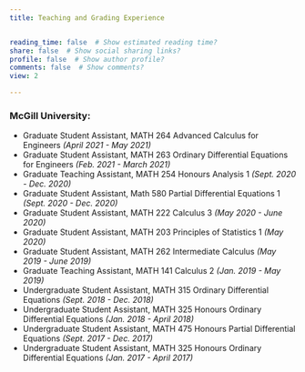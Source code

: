 ```yaml
---
title: Teaching and Grading Experience


reading_time: false  # Show estimated reading time?
share: false  # Show social sharing links?
profile: false  # Show author profile?
comments: false  # Show comments?
view: 2

---
```


### McGill University:
- Graduate Student Assistant, MATH 264 Advanced Calculus for Engineers *(April 2021 - May 2021)*
- Graduate Student Assistant, MATH 263 Ordinary Differential Equations for Engineers *(Feb. 2021 - March 2021)*
- Graduate Teaching Assistant, MATH 254 Honours Analysis 1 *(Sept. 2020 - Dec. 2020)*
- Graduate Student Assistant, Math 580 Partial Differential Equations 1 *(Sept. 2020 - Dec. 2020)*
- Graduate Student Assistant, MATH 222 Calculus 3 *(May 2020 - June 2020)*
- Graduate Student Assistant, MATH 203 Principles of Statistics 1 *(May 2020)*
- Graduate Student Assistant, MATH 262 Intermediate Calculus *(May 2019  - June 2019)*
- Graduate Teaching Assistant, MATH 141 Calculus 2 *(Jan. 2019 - May 2019)*
- Undergraduate Student Assistant, MATH 315 Ordinary Differential Equations *(Sept. 2018 - Dec. 2018)*
- Undergraduate Student Assistant, MATH 325 Honours Ordinary Differential Equations *(Jan. 2018 - April 2018)*
- Undergraduate Student Assistant, MATH 475 Honours Partial Differential Equations *(Sept. 2017 - Dec. 2017)*
- Undergraduate Student Assistant, MATH 325 Honours Ordinary Differential Equations *(Jan. 2017 - April 2017)*
